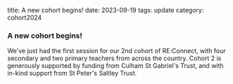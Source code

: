 title: A new cohort begins!
date: 2023-09-19
tags: update
category: cohort2024

### A new cohort begins!

We've just had the first session for our 2nd cohort of RE:Connect, with four secondary and two primary teachers from across the country.  Cohort 2 is generously supported by funding from Culham St Gabriel's Trust, and with in-kind support from St Peter's Saltley Trust.
